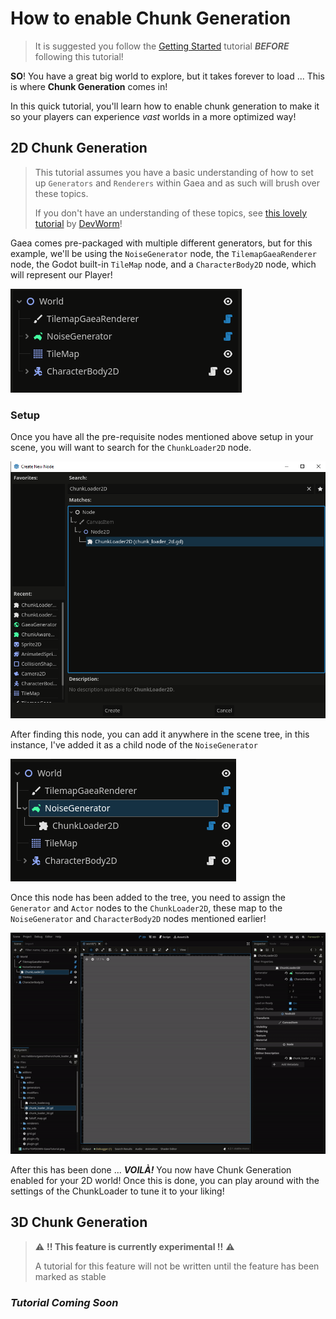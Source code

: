 # How to enable Chunk Generation

> It is suggested you follow the [Getting Started]() tutorial **_BEFORE_** following this tutorial!

**SO**! You have a great big world to explore, but it takes forever to load ... This is where **Chunk Generation** comes in!

In this quick tutorial, you'll learn how to enable chunk generation to make it so your players can experience _vast_ worlds in a more optimized way!

## 2D Chunk Generation

> This tutorial assumes you have a basic understanding of how to set up `Generators` and `Renderers` within Gaea and as such will brush over these topics. 
> 
> If you don't have an understanding of these topics, see [this lovely tutorial](https://www.youtube.com/watch?v=oB1xsCcO9wI) by [DevWorm](https://www.youtube.com/@dev-worm)!

Gaea comes pre-packaged with multiple different generators, but for this example, we'll be using the `NoiseGenerator` node, the `TilemapGaeaRenderer` node, the Godot built-in `TileMap` node, and a `CharacterBody2D` node, which will represent our Player!

![Nodes needed for the Tutorial](../assets/tutorials/chunk_generation/chunk-generation-nodes.png)

### Setup

Once you have all the pre-requisite nodes mentioned above setup in your scene, you will want to search for the `ChunkLoader2D` node.

![Find the ChunkLoader node in the Node search](..%2Fassets%2Ftutorials%2Fchunk_generation%2Fchunk-loader-2d.png)

After finding this node, you can add it anywhere in the scene tree, in this instance, I've added it as a child node of the `NoiseGenerator`

![Add the Chunk](..%2Fassets%2Ftutorials%2Fchunk_generation%2Fchunk-generation-loader.png)

Once this node has been added to the tree, you need to assign the `Generator` and `Actor` nodes to the `ChunkLoader2D`, these map to the `NoiseGenerator` and `CharacterBody2D` nodes mentioned earlier!

![assign-nodes.gif](..%2Fassets%2Ftutorials%2Fchunk_generation%2Fassign-nodes.gif)

After this has been done ... **_VOILÀ!_** You now have Chunk Generation enabled for your 2D world! Once this is done, you can play around with the settings of the ChunkLoader to tune it to your liking!

## 3D Chunk Generation

> ⚠ **!! This feature is currently experimental !!** ⚠
> 
> A tutorial for this feature will not be written until the feature has been marked as stable

### _Tutorial Coming Soon_